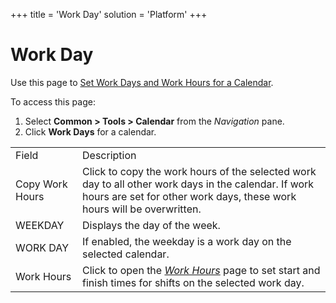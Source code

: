 +++
title = 'Work Day'
solution = 'Platform'
+++

# Work Day

<div class="use">

Use this page to [Set Work Days and Work Hours for a
Calendar](../Use_Cases/SetWorkDysHrsCalendar).

</div>

To access this page:

1.  Select <span style="font-weight: bold;">Common \> Tools \>
    Calendar</span> from the
    <span style="font-style: italic;">Navigation</span> pane.
2.  Click <span style="font-weight: bold;">Work Days</span> for a
    calendar.

|                 |                                                                                                                                                                                |
| --------------- | ------------------------------------------------------------------------------------------------------------------------------------------------------------------------------ |
| Field           | Description                                                                                                                                                                    |
| Copy Work Hours | Click to copy the work hours of the selected work day to all other work days in the calendar. If work hours are set for other work days, these work hours will be overwritten. |
| WEEKDAY         | Displays the day of the week.                                                                                                                                                  |
| WORK DAY        | If enabled, the weekday is a work day on the selected calendar.                                                                                                                |
| Work Hours      | Click to open the *[Work Hours](Work_Hours)* page to set start and finish times for shifts on the selected work day.                                                       |
